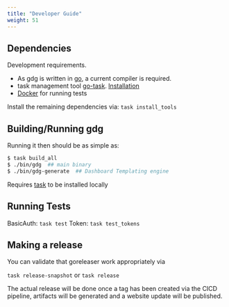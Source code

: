 ```yaml
---
title: "Developer Guide"
weight: 51
---
```


## Dependencies

Development requirements.
  - As gdg is written in [go](https://go.dev/), a current compiler is required.
  - task management tool [go-task](https://github.com/go-task/task). [Installation](https://taskfile.dev/installation/)
  - [Docker](https://www.docker.com/products/docker-desktop/) for running tests

Install the remaining dependencies via: `task install_tools`

## Building/Running gdg

Running it then should be as simple as:

```bash
$ task build_all
$ ./bin/gdg  ## main binary
$ ./bin/gdg-generate  ## Dashboard Templating engine
```

Requires [task](https://github.com/go-task/task.git) to be installed locally

## Running Tests

BasicAuth:
   `task test`
Token:
  `task test_tokens`

## Making a release

You can validate that goreleaser work appropriately via

`task release-snapshot` or `task release`

The actual release will be done once a tag has been created via the CICD pipeline, artifacts will be generated and a website update will be published.
